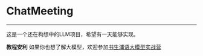 # ChatMeeting
---
这是一个还在构想中的LLM项目，希望有一天能够实现。

**教程安利** 如果你也想了解大模型，欢迎参加[书生浦语大模型实战营](https://github.com/InternLM/Tutorial)